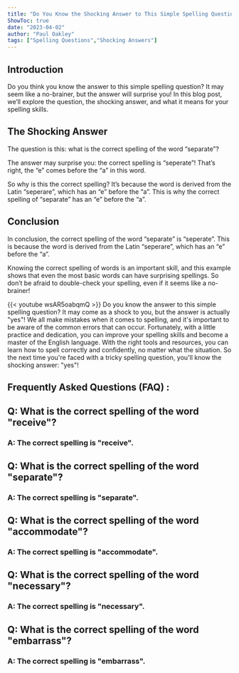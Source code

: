 ```yaml
---
title: "Do You Know the Shocking Answer to This Simple Spelling Question?"
ShowToc: true 
date: "2023-04-02"
author: "Paul Oakley" 
tags: ["Spelling Questions","Shocking Answers"]
---
```

## Introduction 

Do you think you know the answer to this simple spelling question? It may seem like a no-brainer, but the answer will surprise you! In this blog post, we’ll explore the question, the shocking answer, and what it means for your spelling skills. 

## The Shocking Answer 

The question is this: what is the correct spelling of the word “separate”? 

The answer may surprise you: the correct spelling is “seperate”! That’s right, the “e” comes before the “a” in this word. 

So why is this the correct spelling? It’s because the word is derived from the Latin “seperare”, which has an “e” before the “a”. This is why the correct spelling of “separate” has an “e” before the “a”. 

## Conclusion 

In conclusion, the correct spelling of the word “separate” is “seperate”. This is because the word is derived from the Latin “seperare”, which has an “e” before the “a”. 

Knowing the correct spelling of words is an important skill, and this example shows that even the most basic words can have surprising spellings. So don’t be afraid to double-check your spelling, even if it seems like a no-brainer!

{{< youtube wsAR5oabqmQ >}} 
Do you know the answer to this simple spelling question? It may come as a shock to you, but the answer is actually "yes"! We all make mistakes when it comes to spelling, and it's important to be aware of the common errors that can occur. Fortunately, with a little practice and dedication, you can improve your spelling skills and become a master of the English language. With the right tools and resources, you can learn how to spell correctly and confidently, no matter what the situation. So the next time you're faced with a tricky spelling question, you'll know the shocking answer: "yes"!

## Frequently Asked Questions (FAQ) :
<h2>Q: What is the correct spelling of the word "receive"?</h2>

<h3>A: The correct spelling is "receive".</h3>

<h2>Q: What is the correct spelling of the word "separate"?</h2>

<h3>A: The correct spelling is "separate".</h3>

<h2>Q: What is the correct spelling of the word "accommodate"?</h2>

<h3>A: The correct spelling is "accommodate".</h3>

<h2>Q: What is the correct spelling of the word "necessary"?</h2>

<h3>A: The correct spelling is "necessary".</h3>

<h2>Q: What is the correct spelling of the word "embarrass"?</h2>

<h3>A: The correct spelling is "embarrass".</h3>





